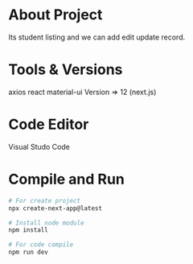 # About Project
Its student listing and  we can add edit update record. 

# Tools & Versions
axios
react
material-ui
Version
=> 12 (next.js)

# Code Editor
Visual Studo Code

# Compile and Run

``` bash
# For create project
npx create-next-app@latest

# Install node module 
npm install

# For code compile 
npm run dev
```